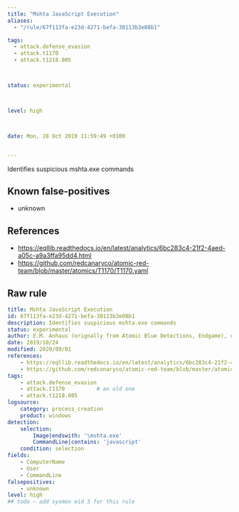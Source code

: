 ```yaml
---
title: "Mshta JavaScript Execution"
aliases:
  - "/rule/67f113fa-e23d-4271-befa-30113b3e08b1"

tags:
  - attack.defense_evasion
  - attack.t1170
  - attack.t1218.005



status: experimental



level: high



date: Mon, 28 Oct 2019 11:59:49 +0100


---
```


Identifies suspicious mshta.exe commands

<!--more-->


## Known false-positives

* unknown



## References

* https://eqllib.readthedocs.io/en/latest/analytics/6bc283c4-21f2-4aed-a05c-a9a3ffa95dd4.html
* https://github.com/redcanaryco/atomic-red-team/blob/master/atomics/T1170/T1170.yaml


## Raw rule
```yaml
title: Mshta JavaScript Execution
id: 67f113fa-e23d-4271-befa-30113b3e08b1
description: Identifies suspicious mshta.exe commands
status: experimental
author: E.M. Anhaus (orignally from Atomic Blue Detections, Endgame), oscd.community
date: 2019/10/24
modified: 2020/09/01
references:
    - https://eqllib.readthedocs.io/en/latest/analytics/6bc283c4-21f2-4aed-a05c-a9a3ffa95dd4.html
    - https://github.com/redcanaryco/atomic-red-team/blob/master/atomics/T1170/T1170.yaml
tags:
    - attack.defense_evasion
    - attack.t1170          # an old one
    - attack.t1218.005
logsource:
    category: process_creation
    product: windows
detection:
    selection:
        Image|endswith: '\mshta.exe'
        CommandLine|contains: 'javascript'
    condition: selection
fields:
    - ComputerName
    - User
    - CommandLine
falsepositives:
    - unknown
level: high
## todo — add sysmon eid 3 for this rule

```
